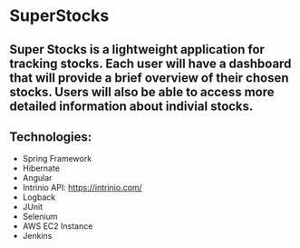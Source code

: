 # SuperStocks

## Super Stocks is a lightweight application for tracking stocks. Each user will have a dashboard that will provide a brief overview of their chosen stocks. Users will also be able to access more detailed information about indivial stocks.

## **Technologies:**
- Spring Framework
- Hibernate
- Angular
- Intrinio API: https://intrinio.com/
- Logback
- JUnit
- Selenium
- AWS EC2 Instance
- Jenkins